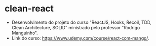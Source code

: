 # clean-react

- Desenvolvimento do projeto do curso "ReactJS, Hooks, Recoil, TDD, Clean Architecture, SOLID" ministrado pelo professor "Rodrigo Manguinho".
- Link do curso: https://www.udemy.com/course/react-com-mango/.
